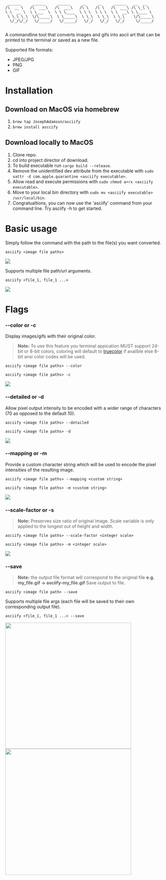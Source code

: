 ``` 
 ______     ______     ______     __     __     ______   __  __    
/\  __ \   /\  ___\   /\  ___\   /\ \   /\ \   /\  ___\ /\ \_\ \   
\ \  __ \  \ \___  \  \ \ \____  \ \ \  \ \ \  \ \  __\ \ \____ \  
 \ \_\ \_\  \/\_____\  \ \_____\  \ \_\  \ \_\  \ \_\    \/\_____\ 
  \/_/\/_/   \/_____/   \/_____/   \/_/   \/_/   \/_/     \/_____/ 
                                                                   
 ```

A commandline tool that converts images and gifs into ascii art that can be printed to the 
terminal or saved as a new file. 

Supported file formats:
* JPEG/JPG
* PNG
* GIF

# Installation

## Download on MacOS via homebrew

1. `brew tap JosephAdamson/asciify`
2. `brew install asccify`


## Download locally to MacOS

1. Clone repo.
2. cd into project director of download. 
3. To build executable run `cargo build --release`.
4. Remove the unidentified dev attribute from the executable with `sudo xattr -d com.apple.quarantine <asciify executable>`.
5. Allow read and execute permissions with `sudo chmod a+rx <asciify executable>`.
6. Move to your local bin directory with `sudo mv <asciify executable> /usr/local/bin`.
5. Congratualtions, you can now use the 'asciify' command from your command line. Try asciify -h to get started.

# Basic usage
Simply follow the command with the path to the file(s) you want converted.
```
asciify <image file paths>
```

<img src="assets/demo/default_gif_use.gif">

Supports multiple file path/url arguments.
```
asciify <file_1, file_1 ...>
```

<img src="assets/demo/default_use.gif">

# Flags

### --color or -c
Display images/gifs with their original color.
> **Note:** To use this feature you terminal appication MUST support 24-bit or 8-bit colors, coloring will default to
> [truecolor](https://gist.github.com/CMCDragonkai/146100155ecd79c7dac19a9e23e6a362) if availble else 8-bit ansi color
> codes will be used.
```
asciify <image file paths> --color

asciify <image file paths> -c
```

<img src="assets/demo/color_use.gif">

### --detailed or -d
Allow pixel output intensity to be encoded with a wider range of characters (70 as opposed to the default 10).
```
asciify <image file paths> --detailed

asciify <image file paths> -d
```

<img src="assets/demo/detail_flag.gif">

### --mapping or -m
Provide a custom character string which will be used to encode the pixel intensities of the resulting image.
```
asciify <image file paths> --mapping <custom string>

asciify <image file paths> -m <custom string>
```

<img src="assets/demo/mapping_flag.gif">

### --scale-factor or -s
> **Note:** Preserves size ratio of original image. Scale variable is only applied to the longest 
> out of height and width.
```
asciify <image file paths> --scale-factor <integer scale>

asciify <image file paths> -m <integer scale>
```

<img src="assets/demo/scale_flag.gif">

### --save
>**Note:** the output file format will correspond to the original file
> **e.g. my_file.gif -> asciify-my_file.gif**
Save output to file.
```
asciify <image file path> --save
```
Supports multiple file args (each file will be saved to their own corresponding output file).
```
asciify <file_1, file_1 ...> --save
```

<img width="400px" src="assets/aqua_carl.gif">
<img width="400px" 50%" src="assets/demo/asciify-aqua_carl.gif">
